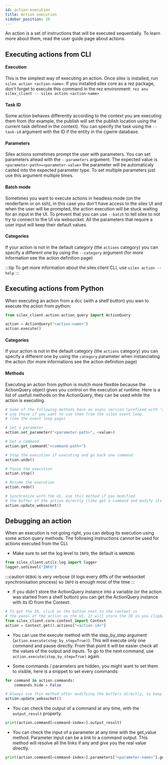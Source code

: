 ```yaml
---
id: action-execution
title: Action execution
sidebar_position: 20
---
```


An action is a set of instructions that will be executed sequentially. To learn more about them, read the user guide page about actions.

## Executing actions from CLI

#### Execution

This is the simplest way of executing an action. Once silex is installed, run ``silex action <action-name>``.
If you installed silex core as a rez package, don't forget to execute this command in the rez environment: ``rez env silex_client -- silex action <action-name>``

#### Task ID

Some action behaves differently according to the context you are executing them from (for example, the publish will set the publish location using the current task defined in the context).
You can specify the task using the ``--task-id`` argument with the ID if the entity in the cgwire database.

#### Parameters

Silex actions sometimes prompt the user with parameters. You can set parameters ahead with the ``--parameters`` argument. The expected value is ``<parameter-path>=<parameter-value>`` the parameter will be automaticaly casted into the expected parameter type. To set multiple parameters just use this argument multiple times.

#### Batch mode

Sometimes you want to execute actions in headless mode (on the renderfarm or on ssh), in this case you don't have access to the silex UI and when the user will be prompted, the action execution will be stuck waiting for an input in the UI. To prevent that you can use ``--batch`` to tell silex to not try to connect to the UI via websocket. All the parameters that require a user input will keep their default values.

#### Categories

If your action is not in the default category (the ``actions`` category) you can specify a different one by using the ``--category`` argument (for more information see the action definition page)

:::tip
To get more information about the silex client CLI, use ``silex action --help``
:::

## Executing actions from Python

When executing an action from a dcc (with a shelf button) you wan to execute the action from python:

````python
from silex_client.action.action_query import ActionQuery

action = ActionQuery("<action-name>")
action.execute()
````

#### Categories

If your action is not in the default category (the ``actions`` category) you can specify a different one by using the ``category`` parameter when instanciating the
action (for more informations see the action definition page)

#### Methods

Executing an action from python is mutch more flexible because the ActionQuery object gives you control on the execution at runtime.
Here is a list of usefull methods on the ActionQuery, they can be used while the action is executing.

````python
# Some of the following methods have an async version (prefixed with 'async_') 
# use those if you want to use them from the silex event loop. 
# (see the event loop page)

# Set a parameter
action.set_parameter("<parameter-path>", <value>)

# Get a command
action.get_command("<command-path>")

# Stop the execution if executing and go back one command
action.undo()

# Pause the execution
action.stop()

# Resume the execution
action.redo()

# Synchronize with the UI, use this method if you modified 
# the buffer of the action directly (like get a command and modify its data)
action.update_websocket()
````

## Debugging an action

When an execution is not going right, you can debug its execution using some action query methods. The following instructions cannot be used for actions executed from the CLI.

- Make sure to set the log level to ``INFO``, the default is ``WARNING``
````python
from silex_client.utils.log import logger
logger.setLevel("INFO")
````

:::caution
``DEBUG`` is very verbose (it logs every diffs of the websocket synchronisation process) so ``INFO`` is enough most of the time
:::

- If you didn't store the ActionQuery instance into a variable (or the action was started from a shelf button) you can get the ActionQuery instance with its ID from the Context:

````python
# To get the ID, click on the button next to the context in 
# the panel of the action on the UI. It will store the ID in you clipboard.
from silex_client.core.context import Context
action = Context.get().actions["<action-id>"]
````

- You can use the execute method with the step_by_step argument (``action.execute(step_by_step=True)``). This will execute only one command and pause directly. From that point it will be easier check all the values of the output and inputs. To go to the next command, use ``action.execute(step_by_step=True)`` again.

- Some commands / parameters are hidden, you might want to set them to visible, here is a snippet to set every commands:

````python
for command in action.commands:
    commands.hide = False

# Always use this method after modifying the buffers directly, to keep synced with the UI
action.update_websocket()
````

- You can check the output of a command at any time, with the ``output_result`` property.

````python
print(action.command[<command-index>].output_result)
````

- You can check the input of a parameter at any time with the get_value method. Parameter input can be a link to a command output. This method will resolve all the links if any and give you the real value directly.

````python
print(action.command[<command-index>].parameters["<parameter-name>"].get_value(action))
````
